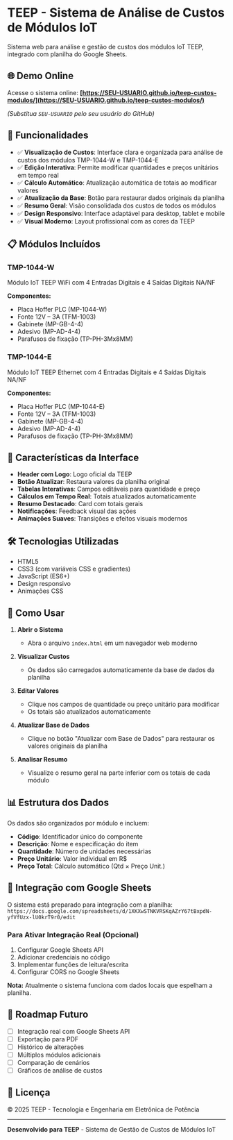 # TEEP - Sistema de Análise de Custos de Módulos IoT

Sistema web para análise e gestão de custos dos módulos IoT TEEP, integrado com planilha do Google Sheets.

## 🌐 Demo Online

Acesse o sistema online: **[https://SEU-USUARIO.github.io/teep-custos-modulos/](https://SEU-USUARIO.github.io/teep-custos-modulos/)**

*(Substitua `SEU-USUARIO` pelo seu usuário do GitHub)*

## 🚀 Funcionalidades

- ✅ **Visualização de Custos**: Interface clara e organizada para análise de custos dos módulos TMP-1044-W e TMP-1044-E
- ✅ **Edição Interativa**: Permite modificar quantidades e preços unitários em tempo real
- ✅ **Cálculo Automático**: Atualização automática de totais ao modificar valores
- ✅ **Atualização da Base**: Botão para restaurar dados originais da planilha
- ✅ **Resumo Geral**: Visão consolidada dos custos de todos os módulos
- ✅ **Design Responsivo**: Interface adaptável para desktop, tablet e mobile
- ✅ **Visual Moderno**: Layout profissional com as cores da TEEP

## 📋 Módulos Incluídos

### TMP-1044-W
Módulo IoT TEEP WiFi com 4 Entradas Digitais e 4 Saídas Digitais NA/NF

**Componentes:**
- Placa Hoffer PLC (MP-1044-W)
- Fonte 12V – 3A (TFM-1003)
- Gabinete (MP-GB-4-4)
- Adesivo (MP-AD-4-4)
- Parafusos de fixação (TP-PH-3Mx8MM)

### TMP-1044-E
Módulo IoT TEEP Ethernet com 4 Entradas Digitais e 4 Saídas Digitais NA/NF

**Componentes:**
- Placa Hoffer PLC (MP-1044-E)
- Fonte 12V – 3A (TFM-1003)
- Gabinete (MP-GB-4-4)
- Adesivo (MP-AD-4-4)
- Parafusos de fixação (TP-PH-3Mx8MM)

## 🎨 Características da Interface

- **Header com Logo**: Logo oficial da TEEP
- **Botão Atualizar**: Restaura valores da planilha original
- **Tabelas Interativas**: Campos editáveis para quantidade e preço
- **Cálculos em Tempo Real**: Totais atualizados automaticamente
- **Resumo Destacado**: Card com totais gerais
- **Notificações**: Feedback visual das ações
- **Animações Suaves**: Transições e efeitos visuais modernos

## 🛠️ Tecnologias Utilizadas

- HTML5
- CSS3 (com variáveis CSS e gradientes)
- JavaScript (ES6+)
- Design responsivo
- Animações CSS

## 📱 Como Usar

1. **Abrir o Sistema**
   - Abra o arquivo `index.html` em um navegador web moderno

2. **Visualizar Custos**
   - Os dados são carregados automaticamente da base de dados da planilha

3. **Editar Valores**
   - Clique nos campos de quantidade ou preço unitário para modificar
   - Os totais são atualizados automaticamente

4. **Atualizar Base de Dados**
   - Clique no botão "Atualizar com Base de Dados" para restaurar os valores originais da planilha

5. **Analisar Resumo**
   - Visualize o resumo geral na parte inferior com os totais de cada módulo

## 📊 Estrutura dos Dados

Os dados são organizados por módulo e incluem:
- **Código**: Identificador único do componente
- **Descrição**: Nome e especificação do item
- **Quantidade**: Número de unidades necessárias
- **Preço Unitário**: Valor individual em R$
- **Preço Total**: Cálculo automático (Qtd × Preço Unit.)

## 🔄 Integração com Google Sheets

O sistema está preparado para integração com a planilha:
`https://docs.google.com/spreadsheets/d/1XKXwSTNKVRSKqAZrY67tBxpdN-yfVfUzx-lU0krT9r0/edit`

### Para Ativar Integração Real (Opcional)

1. Configurar Google Sheets API
2. Adicionar credenciais no código
3. Implementar funções de leitura/escrita
4. Configurar CORS no Google Sheets

**Nota:** Atualmente o sistema funciona com dados locais que espelham a planilha.

## 🎯 Roadmap Futuro

- [ ] Integração real com Google Sheets API
- [ ] Exportação para PDF
- [ ] Histórico de alterações
- [ ] Múltiplos módulos adicionais
- [ ] Comparação de cenários
- [ ] Gráficos de análise de custos

## 📄 Licença

© 2025 TEEP - Tecnologia e Engenharia em Eletrônica de Potência

---

**Desenvolvido para TEEP** - Sistema de Gestão de Custos de Módulos IoT

